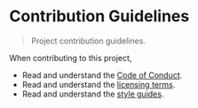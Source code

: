 # Contribution Guidelines

> Project contribution guidelines.


When contributing to this project,

* Read and understand the [Code of Conduct][code-of-conduct].
* Read and understand the [licensing terms][license].
* Read and understand the [style guides][style-guides].



<!-- <links> -->

[code-of-conduct]: https://github.com/stdlib-js/stdlib/blob/master/CODE_OF_CONDUCT.md
[license]: https://github.com/stdlib-js/stdlib/blob/master/LICENSE
[style-guides]: https://github.com/stdlib-js/stdlib/blob/master/docs/style-guides

<!-- </links> -->
